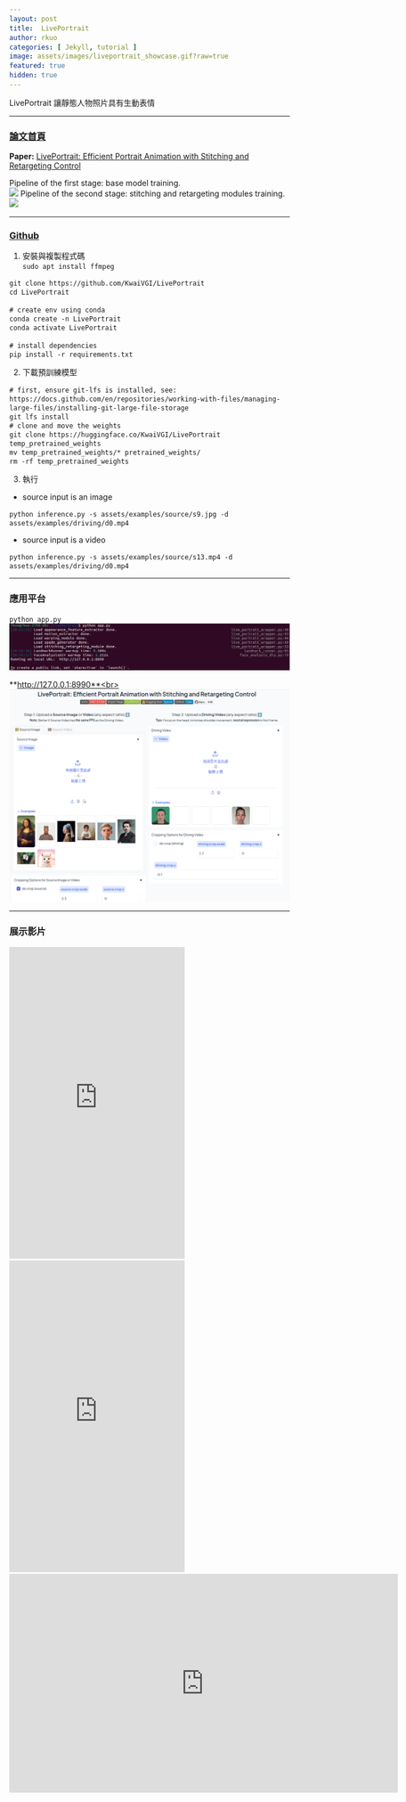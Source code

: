 ```yaml
---
layout: post
title:  LivePortrait
author: rkuo
categories: [ Jekyll, tutorial ]
image: assets/images/liveportrait_showcase.gif?raw=true
featured: true
hidden: true
---
```

LivePortrait 讓靜態人物照片具有生動表情 

---
### [論文首頁](https://liveportrait.github.io)
**Paper:** [LivePortrait: Efficient Portrait Animation with Stitching and Retargeting Control](https://arxiv.org/pdf/2407.03168)<br>

Pipeline of the first stage: base model training.<br>
![](https://liveportrait.github.io/src/img/pipeline_first_stage.jpg)
Pipeline of the second stage: stitching and retargeting modules training.<br>
![](https://liveportrait.github.io/src/img/pipeline_second_stage.jpg)

---
### [Github](https://github.com/KwaiVGI/LivePortrait)
1) 安裝與複製程式碼<br>
`sudo apt install ffmpeg`<br>

```
git clone https://github.com/KwaiVGI/LivePortrait
cd LivePortrait

# create env using conda
conda create -n LivePortrait 
conda activate LivePortrait

# install dependencies
pip install -r requirements.txt
```

2) 下載預訓練模型<br>
```
# first, ensure git-lfs is installed, see: https://docs.github.com/en/repositories/working-with-files/managing-large-files/installing-git-large-file-storage
git lfs install
# clone and move the weights
git clone https://huggingface.co/KwaiVGI/LivePortrait temp_pretrained_weights
mv temp_pretrained_weights/* pretrained_weights/
rm -rf temp_pretrained_weights
```

3) 執行<br>
* source input is an image
```
python inference.py -s assets/examples/source/s9.jpg -d assets/examples/driving/d0.mp4
```

* source input is a video
```
python inference.py -s assets/examples/source/s13.mp4 -d assets/examples/driving/d0.mp4
```

---
### 應用平台
`python app.py`<br>
![](https://github.com/rkuo2000/GenAI-projects/blob/master/assets/images/liveportrait_app.png?raw=true)

**http://127.0.0.1:8990**<br>
![](https://github.com/rkuo2000/GenAI-projects/blob/master/assets/images/liveportrait_app_webui.png?raw=true)

---
### 展示影片
<iframe width="315" height="560" src="https://www.youtube.com/embed/HYllSDxbKkI" title="LivePortrait s7--d20" frameborder="0" allow="accelerometer; autoplay; clipboard-write; encrypted-media; gyroscope; picture-in-picture; web-share" referrerpolicy="strict-origin-when-cross-origin" allowfullscreen></iframe>

<iframe width="315" height="560" src="https://www.youtube.com/embed/sVAxE-0tIpI" title="Hedra 深夜情歌" frameborder="0" allow="accelerometer; autoplay; clipboard-write; encrypted-media; gyroscope; picture-in-picture; web-share" referrerpolicy="strict-origin-when-cross-origin" allowfullscreen></iframe>

<iframe width="698" height="393" src="https://www.youtube.com/embed/wBO0VsiWC2s" title="LivePortrait ~ Kai Trump" frameborder="0" allow="accelerometer; autoplay; clipboard-write; encrypted-media; gyroscope; picture-in-picture; web-share" referrerpolicy="strict-origin-when-cross-origin" allowfullscreen></iframe>

